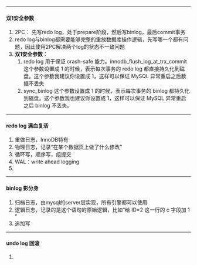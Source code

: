 

---

#### 双1安全参数

1. 2PC： 先写redo log，处于prepare阶段，然后写binlog，最后commit事务
2. redo log与binlog都需要能够完整的重放数据库操作逻辑，先写哪一个都有问题，因此使用2PC解决两个log的状态不一致问题
3. **双1安全参数**：
   1. redo log 用于保证 crash-safe 能力。innodb_flush_log_at_trx_commit 这个参数设置成 1 的时候，表示每次事务的 redo log 都直接持久化到磁盘。这个参数我建议你设置成 1，这样可以保证 MySQL 异常重启之后数据不丢失
   2. sync_binlog 这个参数设置成 1 的时候，表示每次事务的 binlog 都持久化到磁盘。这个参数我也建议你设置成 1，这样可以保证 MySQL 异常重启之后 binlog 不丢失。



---

#### redo  log 满血复活

1. 重做日志，InnoDB特有
2. 物理日志，记录“在某个数据页上做了什么修改”
3. 循环写，顺序写，组提交
4. WAL：write ahead logging
5. 



----

#### binlog  影分身

1. 归档日志，由mysql的server层实现，所有引擎都可以使用
2. 逻辑日志，记录的是这个语句的原始逻辑，比如“给 ID=2 这一行的 c 字段加 1 ”
3. 追加写



----

#### undo log 回滚

1. 